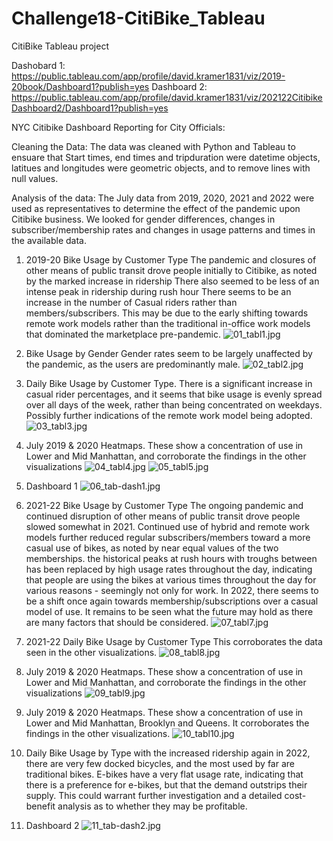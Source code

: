 # Challenge18-CitiBike_Tableau
 CitiBike Tableau project

Dashobard 1:  https://public.tableau.com/app/profile/david.kramer1831/viz/2019-20book/Dashboard1?publish=yes
Dashboard 2:  https://public.tableau.com/app/profile/david.kramer1831/viz/202122CitibikeDashboard2/Dashboard1?publish=yes

NYC Citibike Dashboard Reporting for City Officials:

Cleaning the Data:
The data was cleaned with Python and Tableau to ensuare that Start times, end times and tripduration were datetime objects, latitues and longitudes were geometric objects, and to remove lines with null values.

Analysis of the data:
The July data from 2019, 2020, 2021 and 2022 were used as representatives to determine the effect of the pandemic upon Citibike business.  We looked for gender differences, changes in subscriber/membership rates and changes in usage patterns and times in the available data.

1.  2019-20 Bike Usage by Customer Type
The pandemic and closures of other means of public transit drove people initially to Citibike, as noted by the marked increase in ridership
There also seemed to be less of an intense peak in ridership during rush hour
There seems to be an increase in the number of Casual riders rather than members/subscribers.  This may be due to the early shifting towards remote work models rather than the traditional in-office work models that dominated the marketplace pre-pandemic.
![01_tabl1.jpg](Images/01_tabl1.jpg)


2.  Bike Usage by Gender
Gender rates seem to be largely unaffected by the pandemic, as the users are predominantly male.
![02_tabl2.jpg](Images/02_tabl2.jpg)


3.  Daily Bike Usage by Customer Type.
There is a significant increase in casual rider percentages, and it seems that bike usage is evenly spread over all days of the week, rather than being concentrated on weekdays.  Possibly further indications of the remote work model being adopted.
![03_tabl3.jpg](Images/03_tabl3.jpg)


4.  July 2019 & 2020 Heatmaps.
These show a concentration of use in Lower and Mid Manhattan, and corroborate the findings in the other visualizations
![04_tabl4.jpg](Images/04_tabl4.jpg)
![05_tabl5.jpg](Images/05_tabl5.jpg)


5.  Dashboard 1
![06_tab-dash1.jpg](Images/06_tab-dash1.jpg)

6.  2021-22 Bike Usage by Customer Type
The ongoing pandemic and continued disruption of other means of public transit drove people slowed somewhat in 2021.  Continued use of hybrid and remote work models further reduced regular subscribers/members toward a more casual use of bikes, as noted by near equal values of the two memberships.
the historical peaks at rush hours with troughs between has been replaced by high usage rates throughout the day, indicating that people are using the bikes at various times throughout the day for various reasons - seemingly not only for work.
In 2022, there seems to be a shift once again towards membership/subscriptions over a casual model of use.  It remains to be seen what the future may hold as there are many factors that should be considered.
![07_tabl7.jpg](Images/07_tabl7.jpg)


7.  2021-22 Daily Bike Usage by Customer Type
This corroborates the data seen in the other visualizations.
![08_tabl8.jpg](Images/08_tabl8.jpg)


8. July 2019 & 2020 Heatmaps.
These show a concentration of use in Lower and Mid Manhattan, and corroborate the findings in the other visualizations
![09_tabl9.jpg](Images/09_tabl9.jpg)


9.  July 2019 & 2020 Heatmaps.
These show a concentration of use in Lower and Mid Manhattan, Brooklyn and Queens.  It corroborates the findings in the other visualizations.
![10_tabl10.jpg](Images/10_tabl10.jpg)


10.  Daily Bike Usage by Type
with the increased ridership again in 2022, there are very few docked bicycles, and the most used by far are traditional bikes.  E-bikes have a very flat usage rate, indicating that there is a preference for e-bikes, but that the demand outstrips their supply.  This could warrant further investigation and a detailed cost-benefit analysis as to whether they may be profitable.



11.  Dashboard 2
![11_tab-dash2.jpg](Images/11_tab-dash2.jpg)
